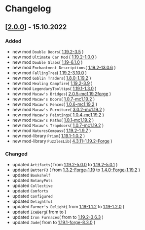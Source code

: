 # Changelog

## [[2.0.0](https://github.com/Crabislav/vanilla-friendly_modpack-1.19.2/commit/01e2281733f37e2f4b053eda241ee07aae71bf62)] - 15.10.2022

### Added

- new mod `Double Doors`(
  [1.19.2-3.5](https://www.curseforge.com/minecraft/mc-mods/double-doors/files/3920933)
  )
- new mod `Ultimate Car Mod` (
  [1.19.2-1.0.0](https://www.curseforge.com/minecraft/mc-mods/ultimate-car-mod/files/3920744)
  )
- new mod `Double Slabs`(
  [1.19-6.1.0](https://www.curseforge.com/minecraft/mc-mods/double-slabs/files/3873442)
  )
- new mod `Enchantment Descriptions`(
  [1.19.2-13.0.6](https://www.curseforge.com/minecraft/mc-mods/enchantment-descriptions/files/4023969)
  )
- new mod `FallingTree`(
  [1.19.2-3.10.0](https://www.curseforge.com/minecraft/mc-mods/falling-tree/files/3968312)
  )
- new mod `Goblin Traders`(
  [1.8.0-1.19.2](https://www.curseforge.com/minecraft/mc-mods/goblin-traders/files/4010651)
  )
- new mod `Healing Campfire`(
  [1.19.2-3.9](https://www.curseforge.com/minecraft/mc-mods/healing-campfire/files/3952601)
  )
- new mod `LegendaryTooltips`(
  [1.19.1-1.3.0]()
  )
- new mod `Macaw's Bridges`(
  [2.0.5-mc1.19.2forge]()
  )
- new mod `Macaw's Doors`(
  [1.0.7-mc1.19.2]()
  )
- new mod `Macaw's Fences`(
  [1.0.6-mc1.19.2]()
  )
- new mod `Macaw's Furniture`(
  [3.0.2-mc1.19.2]()
  )
- new mod `Macaw's Paintings`(
  [1.0.4-mc1.19.2]()
  )
- new mod `Macaw's Paths`(
  [1.0.1-mc1.19.2]()
  )
- new mod `Macaw's Trapdoors`(
  [1.0.7-mc1.19.2]()
  )
- new mod `NaturesCompass`(
  [1.19.2-1.9.7]()
  )
- new mod-library `Prism`(
  [1.19.1-1.0.2]()
  )
- new mod-library `PuzzlesLib`(
  [4.3.11-1.19.2-Forge]()
  )
### Changed

- updated `Artifacts`(
  from [1.19.2-5.0.0](https://www.curseforge.com/minecraft/mc-mods/artifacts/files/3984185)
  to [1.19.2-5.0.1](https://www.curseforge.com/minecraft/mc-mods/artifacts/files/4013928)
  )
- updated `BetterF3` (
  from [1.3.2-Forge-1.19](https://www.curseforge.com/minecraft/mc-mods/betterf3/files/3884460)
  to [1.4.0-Forge-1.19.2](https://www.curseforge.com/minecraft/mc-mods/betterf3/files/4016566)
  )
- updated `Bookshelf`
- updated `BotanyPots`
- updated `Collective`
- updated `Comforts`
- updated `Configured`
- updated `Delightful`
- updated `Farmer's Delight`(
  from [1.19-1.1.2](https://www.curseforge.com/minecraft/mc-mods/farmers-delight/files/3916069)
  to [1.19-1.2.0](https://www.curseforge.com/minecraft/mc-mods/farmers-delight/files/3999157)
  )
- updated `IceBerg`(
  from []()
  to []()
  )
- updated `Iron Furnaces`(
  from []()
  to [1.19.2-3.6.3]()
  )
- updated `Jade`(
  from []()
  to [1.19.1-forge-8.3.0]()
  )
